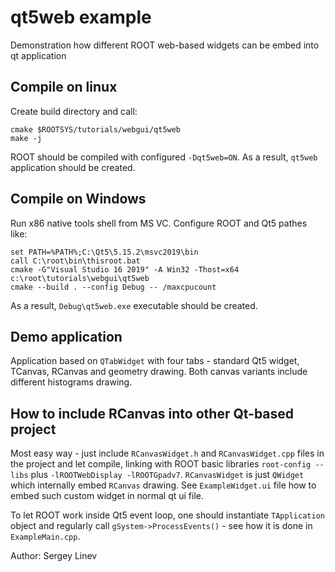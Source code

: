 # qt5web example

Demonstration how different ROOT web-based widgets can be embed into qt application

## Compile on linux

Create build directory and call:

    cmake $ROOTSYS/tutorials/webgui/qt5web
    make -j

ROOT should be compiled with configured `-Dqt5web=ON`.
As a result, `qt5web` application should be created.


## Compile on Windows

Run x86 native tools shell from MS VC. Configure ROOT and Qt5 pathes like:

    set PATH=%PATH%;C:\Qt5\5.15.2\msvc2019\bin
    call C:\root\bin\thisroot.bat
    cmake -G"Visual Studio 16 2019" -A Win32 -Thost=x64 c:\root\tutorials\webgui\qt5web
    cmake --build . --config Debug -- /maxcpucount

As a result, `Debug\qt5web.exe` executable should be created.


## Demo application

Application based on `QTabWidget` with four tabs - standard Qt5 widget,
TCanvas, RCanvas and geometry drawing. Both canvas variants include different histograms drawing.


## How to include RCanvas into other Qt-based project

Most easy way - just include `RCanvasWidget.h` and `RCanvasWidget.cpp` files
in the project and let compile, linking with ROOT basic libraries `root-config --libs` plus `-lROOTWebDisplay -lROOTGpadv7`.
`RCanvasWidget` is just `QWidget` which internally embed `RCanvas` drawing. See `ExampleWidget.ui` file how to embed such custom widget in normal qt ui file.

To let ROOT work inside Qt5 event loop, one should instantiate `TApplication` object and
regularly call `gSystem->ProcessEvents()` - see how it is done in `ExampleMain.cpp`.

Author: Sergey Linev
